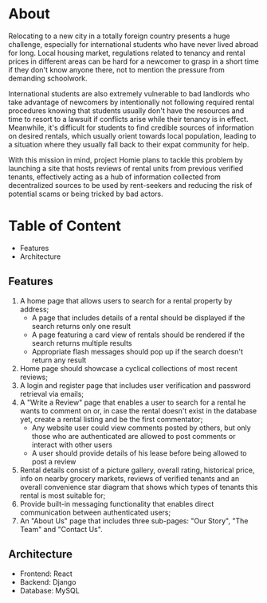 # About

Relocating to a new city in a totally foreign country presents a huge challenge, especially for international students who have never lived abroad for long.
Local housing market, regulations related to tenancy and rental prices in different areas can be hard for a newcomer to grasp in a short time if they don't
know anyone there, not to mention the pressure from demanding schoolwork.

International students are also extremely vulnerable to bad landlords who take advantage of newcomers by intentionally not following required rental procedures
knowing that students usually don't have the resources and time to resort to a lawsuit if conflicts arise while their tenancy is in effect. Meanwhile, it's difficult
for students to find credible sources of information on desired rentals, which usually orient towards local population, leading to a situation where they usually fall back to
their expat community for help.

With this mission in mind, project Homie plans to tackle this problem by launching a site that hosts reviews of
rental units from previous verified tenants, effectively acting as a hub of information collected from decentralized sources to be used by rent-seekers and reducing
the risk of potential scams or being tricked by bad actors.

# Table of Content

- Features
- Architecture

## Features

1. A home page that allows users to search for a rental property by address;
   - A page that includes details of a rental should be displayed if the search returns only one result
   - A page featuring a card view of rentals should be rendered if the search returns multiple results
   - Appropriate flash messages should pop up if the search doesn't return any result
2. Home page should showcase a cyclical collections of most recent reviews;
3. A login and register page that includes user verification and password retrieval via emails;
4. A "Write a Review" page that enables a user to search for a rental he wants to comment on or, in case the rental doesn't exist in the database yet, create a rental listing and be the first commentator;
   - Any website user could view comments posted by others, but only those who are authenticated are allowed to post comments or interact with
     other users
   - A user should provide details of his lease before being allowed to post a review
5. Rental details consist of a picture gallery, overall rating, historical price, info on nearby grocery markets, reviews of verified tenants and an overall convenience star diagram that shows which types of tenants this rental is most suitable for;
6. Provide built-in messaging functionality that enables direct communication between authenticated users;
7. An "About Us" page that includes three sub-pages: "Our Story", "The Team" and "Contact Us".

## Architecture

- Frontend: React
- Backend: Django
- Database: MySQL
